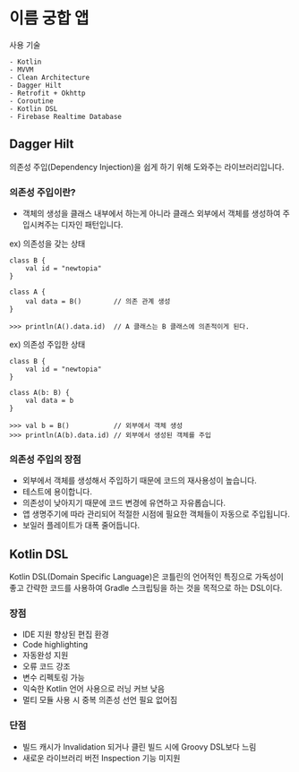 # 이름 궁합 앱
사용 기술
```
- Kotlin
- MVVM
- Clean Architecture
- Dagger Hilt
- Retrofit + Okhttp
- Coroutine
- Kotlin DSL
- Firebase Realtime Database
```

## Dagger Hilt
의존성 주입(Dependency Injection)을 쉽게 하기 위해 도와주는 라이브러리입니다.

### 의존성 주입이란?
- 객체의 생성을 클래스 내부에서 하는게 아니라 클래스 외부에서 객체를 생성하여 주입시켜주는 디자인 패턴입니다.

ex) 의존성을 갖는 상태
```
class B {
    val id = "newtopia"
}

class A {
    val data = B()        // 의존 관계 생성
}

>>> println(A().data.id)  // A 클래스는 B 클래스에 의존적이게 된다.
```

ex) 의존성 주입한 상태
```
class B {
    val id = "newtopia"
}

class A(b: B) {
    val data = b
}

>>> val b = B()           // 외부에서 객체 생성
>>> println(A(b).data.id) // 외부에서 생성된 객체를 주입
```

### 의존성 주입의 장점
- 외부에서 객체를 생성해서 주입하기 때문에 코드의 재사용성이 높습니다.
- 테스트에 용이합니다.
- 의존성이 낮아지기 때문에 코드 변경에 유연하고 자유롭습니다.
- 앱 생명주기에 따라 관리되어 적절한 시점에 필요한 객체들이 자동으로 주입됩니다.
- 보일러 플레이트가 대폭 줄어듭니다.


## Kotlin DSL
Kotlin DSL(Domain Specific Language)은 코틀린의 언어적인 특징으로 가독성이 좋고 간략한 코드를 사용하여 Gradle 스크립팅을 하는 것을 목적으로 하는 DSL이다.

### 장점
- IDE 지원 향상된 편집 환경
- Code highlighting
- 자동완성 지원
- 오류 코드 강조
- 변수 리펙토링 가능
- 익숙한 Kotlin 언어 사용으로 러닝 커브 낮음
- 멀티 모듈 사용 시 중복 의존성 선언 필요 없어짐

### 단점
- 빌드 캐시가 Invalidation 되거나 클린 빌드 시에 Groovy DSL보다 느림
- 새로운 라이브러리 버전 Inspection 기능 미지원
